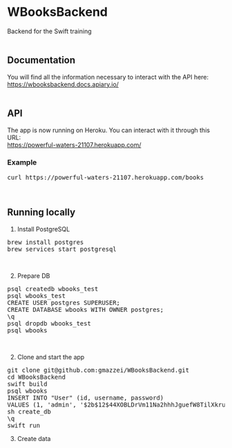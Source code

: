 # WBooksBackend
Backend for the Swift training
<br/><br/>

## Documentation
You will find all the information necessary to interact with the API here: <br/>
https://wbooksbackend.docs.apiary.io/
<br/><br/>


## API
The app is now running on Heroku. You can interact with it through this URL: <br/>
https://powerful-waters-21107.herokuapp.com/
<br/>

### Example
<pre>
curl https://powerful-waters-21107.herokuapp.com/books
</pre>
<br/>

## Running locally

1) Install PostgreSQL
<pre>
brew install postgres
brew services start postgresql
</pre>

<br/>

2) Prepare DB
<pre>
psql createdb wbooks_test
psql wbooks_test
CREATE USER postgres SUPERUSER;
CREATE DATABASE wbooks WITH OWNER postgres;
\q
psql dropdb wbooks_test
psql wbooks
</pre>
<br/>

2) Clone and start the app
<pre>
git clone git@github.com:gmazzei/WBooksBackend.git
cd WBooksBackend
swift build
psql wbooks
INSERT INTO "User" (id, username, password) 
VALUES (1, 'admin', '$2b$12$44XOBLDrVm11Na2hhhJguefW8TilXkruOG8PIlNL3Y2bNkRHZXqBG');
sh create_db
\q
swift run
</pre>

3) Create data
<pre>

</pre>

